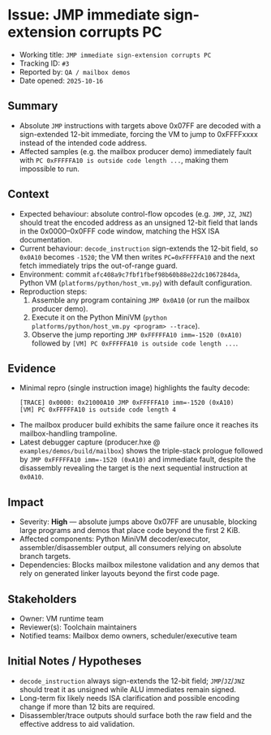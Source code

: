 # Issue: JMP immediate sign-extension corrupts PC

- Working title: `JMP immediate sign-extension corrupts PC`
- Tracking ID: `#3`
- Reported by: `QA / mailbox demos`
- Date opened: `2025-10-16`

## Summary
- Absolute `JMP` instructions with targets above 0x07FF are decoded with a sign-extended 12-bit immediate, forcing the VM to jump to 0xFFFFxxxx instead of the intended code address.
- Affected samples (e.g. the mailbox producer demo) immediately fault with `PC 0xFFFFFA10 is outside code length ...`, making them impossible to run.

## Context
- Expected behaviour: absolute control-flow opcodes (e.g. `JMP`, `JZ`, `JNZ`) should treat the encoded address as an unsigned 12-bit field that lands in the 0x0000–0x0FFF code window, matching the HSX ISA documentation.
- Current behaviour: `decode_instruction` sign-extends the 12-bit field, so `0x0A10` becomes `-1520`; the VM then writes `PC=0xFFFFFA10` and the next fetch immediately trips the out-of-range guard.
- Environment: commit `afc408a9c7fbf1fbef98b60b88e22dc1067284da`, Python VM (`platforms/python/host_vm.py`) with default configuration.
- Reproduction steps:
  1. Assemble any program containing `JMP 0x0A10` (or run the mailbox producer demo).
  2. Execute it on the Python MiniVM (`python platforms/python/host_vm.py <program> --trace`).
  3. Observe the jump reporting `JMP 0xFFFFFA10 imm=-1520 (0xA10)` followed by `[VM] PC 0xFFFFFA10 is outside code length ...`.

## Evidence
- Minimal repro (single instruction image) highlights the faulty decode:
  ```text
  [TRACE] 0x0000: 0x21000A10 JMP 0xFFFFFA10 imm=-1520 (0xA10)
  [VM] PC 0xFFFFFA10 is outside code length 4
  ```
- The mailbox producer build exhibits the same failure once it reaches its mailbox-handling trampoline.
- Latest debugger capture (producer.hxe @ `examples/demos/build/mailbox`) shows the triple-stack prologue followed by `JMP 0xFFFFFA10 imm=-1520 (0xA10)` and immediate fault, despite the disassembly revealing the target is the next sequential instruction at `0x0A10`.

## Impact
- Severity: **High** — absolute jumps above 0x07FF are unusable, blocking large programs and demos that place code beyond the first 2 KiB.
- Affected components: Python MiniVM decoder/executor, assembler/disassembler output, all consumers relying on absolute branch targets.
- Dependencies: Blocks mailbox milestone validation and any demos that rely on generated linker layouts beyond the first code page.

## Stakeholders
- Owner: VM runtime team
- Reviewer(s): Toolchain maintainers
- Notified teams: Mailbox demo owners, scheduler/executive team

## Initial Notes / Hypotheses
- `decode_instruction` always sign-extends the 12-bit field; `JMP`/`JZ`/`JNZ` should treat it as unsigned while ALU immediates remain signed.
- Long-term fix likely needs ISA clarification and possible encoding change if more than 12 bits are required.
- Disassembler/trace outputs should surface both the raw field and the effective address to aid validation.
